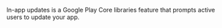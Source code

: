 In-app updates is a Google Play Core libraries feature that prompts active users to update your app.